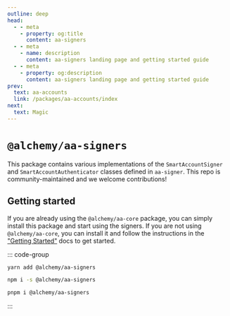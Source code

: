 ```yaml
---
outline: deep
head:
  - - meta
    - property: og:title
      content: aa-signers
  - - meta
    - name: description
      content: aa-signers landing page and getting started guide
  - - meta
    - property: og:description
      content: aa-signers landing page and getting started guide
prev:
  text: aa-accounts
  link: /packages/aa-accounts/index
next:
  text: Magic
---
```


# `@alchemy/aa-signers`

This package contains various implementations of the `SmartAccountSigner` and `SmartAccountAuthenticator` classes defined in `aa-signer`. This repo is community-maintained and we welcome contributions!

## Getting started

If you are already using the `@alchemy/aa-core` package, you can simply install this package and start using the signers. If you are not using `@alchemy/aa-core`, you can install it and follow the instructions in the ["Getting Started"](/getting-started/setup) docs to get started.

::: code-group

```bash [yarn]
yarn add @alchemy/aa-signers
```

```bash [npm]
npm i -s @alchemy/aa-signers
```

```bash [pnpm]
pnpm i @alchemy/aa-signers
```

:::
